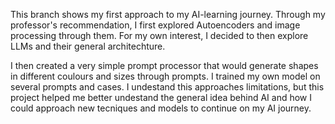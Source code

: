This branch shows my first approach to my AI-learning journey. Through my professor's recommendation, I first explored Autoencoders and image processing through them. For my own interest, I decided to then explore LLMs and their general architechture.

I then created a very simple prompt processor that would generate shapes in different coulours and sizes through prompts. I trained my own model on several prompts and cases. I undestand this approaches limitations, but this project helped me better undestand the general idea behind AI and how I could approach new tecniques and models to continue on my AI journey.
